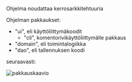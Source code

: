 Ohjelma noudattaa kerrosarkkitehtuuria

Ohjelman pakkaukset:
 - "ui", eli käyttöliittymäkoodit
   - "cli", komentorivikäyttöliittymälle pakkaus
 - "domain", eli toimintalogiikka
 - "dao", eli tallennuksen koodi

seuraavasti:

![pakkauskaavio](https://raw.githubusercontent.com/tuomoart/ohtu-miniprojekti-ryhma14/main/dokumentaatio/misc/pakkauskaavio-sprintti1.jpg)
